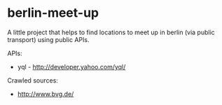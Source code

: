 berlin-meet-up
==============

A little project that helps to find locations to meet up in berlin (via public transport) using public APIs.

APIs:
 * yql - http://developer.yahoo.com/yql/

Crawled sources:
 * http://www.bvg.de/
